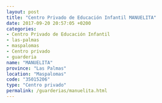```yaml
---
layout: post
title: "Centro Privado de Educación Infantil MANUELITA"
date: 2017-09-20 20:57:05 +0200
categories:
- Centro Privado de Educación Infantil
- las-palmas
- maspalomas
- Centro privado
- guarderia
name: "MANUELITA"
province: "Las Palmas"
location: "Maspalomas"
code: "35015206"
type: "Centro privado"
permalink: /guarderias/manuelita.html
---
```


